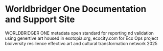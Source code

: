 # Worldbridger One Documentation and Support Site


WORLDBRIDGER ONE metadata open standard for reporting nd validation using genertive art housed in exotopia.org, ecocity.com for Eco Ops project bioiversity resilience effectivo art and cultural transformation network 2025
